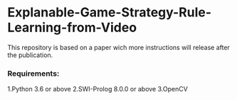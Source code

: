 # Explanable-Game-Strategy-Rule-Learning-from-Video
This repository is based on a paper wich more instructions will release after the publication.
<br>
<h3>Requirements:</h3>
1.Python 3.6 or above
2.SWI-Prolog 8.0.0 or above
3.OpenCV
